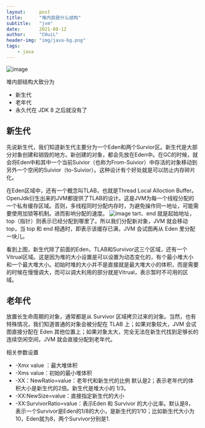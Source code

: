 ```yaml
---
layout:     post
title:      "堆内部是什么结构"
subtitle:   "jvm"
date:       2021-08-12
author:     "CHuiL"
header-img: "img/java-bg.png"
tags:
    - java
---
```


![image](/chuil/img/java/heap-1.png)

堆内部结构大致分为
- 新生代
- 老年代
- 永久代在 JDK 8 之后就没有了

## 新生代
先说新生代，我们知道新生代主要分为一个Eden和两个Survior区。新生代是大部分对象创建和销毁的地方。新创建的对象，都会先放在Eden中。在GC的时候，就会将Eden中和其中一个当前Suivior（也称为From-Suivior）中存活的对象移动到另外一个空闲的Suivior（to-Suivior）。这种设计有个好处就是可以防止内存碎片化。

在Eden区域中，还有一个概念叫TLAB，也就是Thread Local Alloction Buffer。OpenJdk衍生出来的JVM都提供了TLAB的设计。这是JVM为每一个线程分配的一个私有缓存区域。否则，多线程同时分配内存时，为避免操作同一地址，可能需要使用加锁等机制。进而影响分配的速度。
![image](/chuil/img/java/heap-2.png)
tart、end 就是起始地址，top（指针）则表示已经分配到哪里了。所以我们分配新对象，JVM 就会移动 top，当 top 和 end 相遇时，即表示该缓存已满，JVM 会试图再从 Eden 里分配一块儿。

看到上图，新生代除了前面的Eden，TLAB和Survivor这三个区域，还有一个Vitrual区域。这是因为堆的大小设置是可以设置为动态变化的，有个最小堆大小和一个最大堆大小。初始时堆的大小并不是直接就是最大堆大小的体积，而是需要的时候在慢慢调大，而可以调大利用的部分就是Vitrual，表示暂时不可用的区域。

## 老年代
放置长生命周期的对象，通常都是从 Survivor 区域拷贝过来的对象。当然，也有特殊情况，我们知道普通的对象会被分配在 TLAB 上；如果对象较大，JVM 会试图直接分配在 Eden 其他位置上；如果对象太大，完全无法在新生代找到足够长的连续空闲空间，JVM 就会直接分配到老年代。


相关参数设置
- -Xmx value ：最大堆体积
- -Xms value：初始的最小堆体积
- -XX：NewRatio=value：老年代和新生代的比例 默认是2；表示老年代的体积大小是新生代的2倍。新生代是堆大小的 1/3。
- -XX:NewSize=value：直接指定新生代的大小
- -XX:SurvivorRatio=value：表示Eden 和 Survivor 的大小比率。默认是8，表示一个Survivor是Eden的1/8的大小，是新生代的1/10；比如新生代大小为10，Eden就为8，两个Survivor分别是1.


